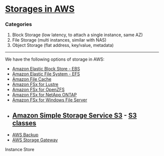 # [Storages in AWS](https://docs.aws.amazon.com/whitepapers/latest/aws-overview/storage-services.html)

### Categories

1. Block Storage (low latency, to attach a single instance, same AZ)
2. File Storage (multi instances, similar with NAS)
3. Object Storage (flat address, key/value, metadata)

---

We have the following options of storage in AWS:

- [Amazon Elastic Block Store - EBS](https://aws.amazon.com/ebs/)
- [Amazon Elastic File System - EFS](https://aws.amazon.com/efs/)
- [Amazon File Cache](https://aws.amazon.com/filecache/)
- [Amazon FSx for Lustre](https://aws.amazon.com/fsx/lustre)
- [Amazon FSx for OpenZFS](https://aws.amazon.com/fsx/openzfs)
- [Amazon FSx for NetApp ONTAP](https://aws.amazon.com/fsx/netapp-ontap)
- [Amazon FSx for Windows File Server](https://aws.amazon.com/fsx/windows)
- ## [Amazon Simple Storage Service S3](https://aws.amazon.com/s3/) - [S3 classes](https://aws.amazon.com/s3/storage-classes/)
- [AWS Backup](http://aws.amazon.com/backup)
- [AWS Storage Gateway](https://aws.amazon.com/storagegateway/)

Instance Store
